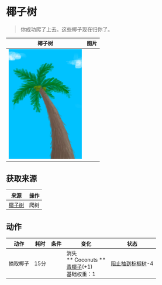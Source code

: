 # 椰子树  
> 你成功爬了上去。这些椰子现在归你了。  
  
  椰子树  |   图片   
 ----  |  ----:   
   |  <img decoding="async" src="Sprite/PalmTree.png" href="a.md" style="max-width:300px;max-height:300px;">   
  
## 获取来源  
来源  |  操作  
----  |  ----  
[椰子树](PalmTreeNewMultiEventOld.md)  |  爬树  
## 动作  
动作  |  耗时  |  条件  |  变化  |  状态  
----  |  ----  |  ----  |  ----  |  ----  
摘取椰子<br>  |  15分  |    |  消失<br>** Coconuts **<br>  [青椰子](CoconutHusked.md)(+1)<br>基础权重：1<br>  |  [阻止抽到棕榈树](PalmTreeKiller.md)-4  
